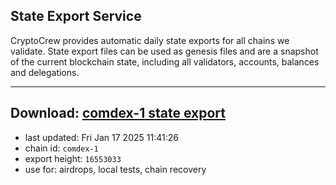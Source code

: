 ## State Export Service
CryptoCrew provides automatic daily state exports for all chains we validate. State export files can be used as genesis files and are a snapshot of the current blockchain state, including all validators, accounts, balances and delegations.

---
**Download: [comdex-1 state export](https://dl-eu2.ccvalidators.com/SERVICE/comdex/comdex-1_export_16553033.json)**
---

- last updated: Fri Jan 17 2025 11:41:26
- chain id: `comdex-1`
- export height: `16553033`
- use for: airdrops, local tests, chain recovery
